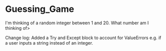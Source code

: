 # Guessing_Game
I'm thinking of a random integer between 1 and 20. What number am I thinking of>

Change log:
Added a Try and Except block to account for ValueErrors e.g. if a user inputs a string instead of an integer.
